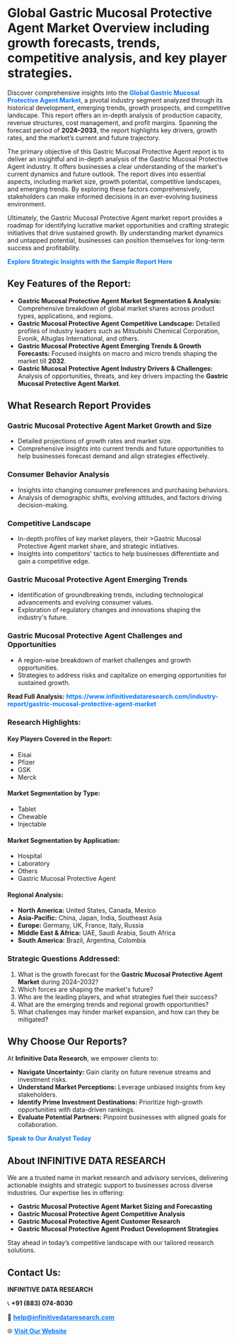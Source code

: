 <h1>Global Gastric Mucosal Protective Agent Market Overview including growth forecasts, trends, competitive analysis, and key player strategies.</h1>
<p>
Discover comprehensive insights into the 
<a href="https://www.infinitivedataresearch.com/industry-report/gastric-mucosal-protective-agent-market" rel="dofollow" style="color: #007BFF; text-decoration: none;"><strong>Global Gastric Mucosal Protective Agent Market</strong></a>, a pivotal industry segment analyzed through its historical development, emerging trends, growth prospects, and competitive landscape. This report offers an in-depth analysis of production capacity, revenue structures, cost management, and profit margins. Spanning the forecast period of <strong>2024–2033</strong>, the report highlights key drivers, growth rates, and the market’s current and future trajectory.
</p>
<p>
The primary objective of this Gastric Mucosal Protective Agent report is to deliver an insightful and in-depth analysis of the Gastric Mucosal Protective Agent industry. It offers businesses a clear understanding of the market's current dynamics and future outlook. The report dives into essential aspects, including market size, growth potential, competitive landscapes, and emerging trends. By exploring these factors comprehensively, stakeholders can make informed decisions in an ever-evolving business environment.
</p>
<p>
Ultimately, the Gastric Mucosal Protective Agent market report provides a roadmap for identifying lucrative market opportunities and crafting strategic initiatives that drive sustained growth. By understanding market dynamics and untapped potential, businesses can position themselves for long-term success and profitability.
</p>
<p>
<a href="https://www.infinitivedataresearch.com/request-sample/reportId=101990" style="color: #007BFF; text-decoration: none;"><strong>Explore Strategic Insights with the Sample Report Here</strong></a>
</p>

<h2>Key Features of the Report:</h2>
<ul>
<li><strong>Gastric Mucosal Protective Agent Market Segmentation & Analysis:</strong> Comprehensive breakdown of global market shares across product types, applications, and regions.</li>
<li><strong>Gastric Mucosal Protective Agent Competitive Landscape:</strong> Detailed profiles of industry leaders such as Mitsubishi Chemical Corporation, Evonik, Altuglas International, and others.</li>
<li><strong>Gastric Mucosal Protective Agent Emerging Trends & Growth Forecasts:</strong> Focused insights on macro and micro trends shaping the market till <strong>2032</strong>.</li>
<li><strong>Gastric Mucosal Protective Agent Industry Drivers & Challenges:</strong> Analysis of opportunities, threats, and key drivers impacting the <strong>Gastric Mucosal Protective Agent Market</strong>.</li>
</ul>

<h2>What Research Report Provides</h2>
<h3>Gastric Mucosal Protective Agent Market Growth and Size</h3>
<ul>
<li>Detailed projections of growth rates and market size.</li>
<li>Comprehensive insights into current trends and future opportunities to help businesses forecast demand and align strategies effectively.</li>
</ul>

<h3>Consumer Behavior Analysis</h3>
<ul>
<li>Insights into changing consumer preferences and purchasing behaviors.</li>
<li>Analysis of demographic shifts, evolving attitudes, and factors driving decision-making.</li>
</ul>

<h3>Competitive Landscape</h3>
<ul>
<li>In-depth profiles of key market players, their >Gastric Mucosal Protective Agent market share, and strategic initiatives.</li>
<li>Insights into competitors' tactics to help businesses differentiate and gain a competitive edge.</li>
</ul>

<h3>Gastric Mucosal Protective Agent Emerging Trends</h3>
<ul>
<li>Identification of groundbreaking trends, including technological advancements and evolving consumer values.</li>
<li>Exploration of regulatory changes and innovations shaping the industry's future.</li>
</ul>

<h3>Gastric Mucosal Protective Agent Challenges and Opportunities</h3>
<ul>
<li>A region-wise breakdown of market challenges and growth opportunities.</li>
<li>Strategies to address risks and capitalize on emerging opportunities for sustained growth.</li>
</ul>
<p><strong>Read Full Analysis:</strong> <a href="https://www.infinitivedataresearch.com/industry-report/gastric-mucosal-protective-agent-market" rel="dofollow" style="color: #007BFF; text-decoration: none;"><strong>https://www.infinitivedataresearch.com/industry-report/gastric-mucosal-protective-agent-market</strong></a></p>
<h3>Research Highlights:</h3>
<h4>Key Players Covered in the Report:</h4>
<ul><li>Eisai</li><li>Pfizer</li><li>GSK</li><li>Merck</li></ul>
<h4>Market Segmentation by Type:</h4>
<ul><li>Tablet</li><li>Chewable</li><li>Injectable</li></ul>
<h4>Market Segmentation by Application:</h4>
<ul><li>Hospital</li><li>Laboratory</li><li>Others</li><li>Gastric Mucosal Protective Agent</li></ul>

<h4>Regional Analysis:</h4>
<ul>
<li><strong>North America:</strong> United States, Canada, Mexico</li>
<li><strong>Asia-Pacific:</strong> China, Japan, India, Southeast Asia</li>
<li><strong>Europe:</strong> Germany, UK, France, Italy, Russia</li>
<li><strong>Middle East & Africa:</strong> UAE, Saudi Arabia, South Africa</li>
<li><strong>South America:</strong> Brazil, Argentina, Colombia</li>
</ul>

<h3>Strategic Questions Addressed:</h3>
<ol>
<li>What is the growth forecast for the <strong>Gastric Mucosal Protective Agent Market</strong> during 2024–2032?</li>
<li>Which forces are shaping the market's future?</li>
<li>Who are the leading players, and what strategies fuel their success?</li>
<li>What are the emerging trends and regional growth opportunities?</li>
<li>What challenges may hinder market expansion, and how can they be mitigated?</li>
</ol>

<h2>Why Choose Our Reports?</h2>
<p>At <strong>Infinitive Data Research</strong>, we empower clients to:</p>
<ul>
<li><strong>Navigate Uncertainty:</strong> Gain clarity on future revenue streams and investment risks.</li>
<li><strong>Understand Market Perceptions:</strong> Leverage unbiased insights from key stakeholders.</li>
<li><strong>Identify Prime Investment Destinations:</strong> Prioritize high-growth opportunities with data-driven rankings.</li>
<li><strong>Evaluate Potential Partners:</strong> Pinpoint businesses with aligned goals for collaboration.</li>
</ul>
<p><a href="https://www.infinitivedataresearch.com/industry-report/gastric-mucosal-protective-agent-market" rel="dofollow" style="color: #007BFF; text-decoration: none;"><strong>Speak to Our Analyst Today</strong></a></p>

<h2>About INFINITIVE DATA RESEARCH</h2>
<p>We are a trusted name in market research and advisory services, delivering actionable insights and strategic support to businesses across diverse industries. Our expertise lies in offering:</p>
<ul>
<li><strong>Gastric Mucosal Protective Agent Market Sizing and Forecasting</strong></li>
<li><strong>Gastric Mucosal Protective Agent Competitive Analysis</strong></li>
<li><strong>Gastric Mucosal Protective Agent Customer Research</strong></li>
<li><strong>Gastric Mucosal Protective Agent Product Development Strategies</strong></li>
</ul>
<p>Stay ahead in today’s competitive landscape with our tailored research solutions.</p>

<h2>Contact Us:</h2>
<p><strong>INFINITIVE DATA RESEARCH</strong></p>
<p>📞 <strong>+91 (883) 074-8030</strong></p>
<p>📧 <strong><a href="mailto:help@infinitivedataresearch.com" style="color: #007BFF;">help@infinitivedataresearch.com</a></strong></p>
<p>🌐 <strong><a href="https://www.infinitivedataresearch.com" rel="dofollow" style="color: #007BFF;">Visit Our Website</a></strong></p>